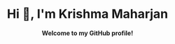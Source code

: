 <!--## Hi there 👋
-->
<!--
**krishmamaharjan/krishmamaharjan** is a ✨ _special_ ✨ repository because its `README.md` (this file) appears on your GitHub profile.

Here are some ideas to get you started:

- 🔭 I’m currently working on ...
- 🌱 I’m currently learning ...
- 👯 I’m looking to collaborate on ...
- 🤔 I’m looking for help with ...
- 💬 Ask me about ...
- 📫 How to reach me: ...
- 😄 Pronouns: ...
- ⚡ Fun fact: ...
-->


<!--
**krishmamaharjan/krishmamaharjan** is a ✨ _special_ ✨ repository because its `README.md` (this file) appears on your GitHub profile.

Here are some ideas to get you started:

- 🔭 I’m currently working on ...
- 🌱 I’m currently learning ...
- 👯 I’m looking to collaborate on ...
- 🤔 I’m looking for help with ...
- 💬 Ask me about ...
- 📫 How to reach me: ...
- 😄 Pronouns: ...
- ⚡ Fun fact: ...
-->


<!--## Hi👋 , I'm Krishma Maharjan


## 🎓 Student | Aspiring Developer -->

<h1 align="center"> 
  Hi 👋, I'm Krishma Maharjan
</h1>

<p align="center">
  <b>Welcome to my GitHub profile!</b> 
</p>

<!--
<p align="center">
  <em>🎓 Student | Aspiring Developer</em>
</p>

---





<!--I am a student currently pursuing Bsc.CSIT from Sagarmatha College of Science and Technology. I'm passionate about learning new technologies and building real-world applications. Currently, I’m focused on growing my skills as a developer and exploring exciting areas in tech.


## 🌐 Socials:
[![LinkedIn](https://img.shields.io/badge/LinkedIn-%230077B5.svg?logo=linkedin&logoColor=white)](https://linkedin.com/in/krishma-maharjan) [![email](https://img.shields.io/badge/Email-D14836?logo=gmail&logoColor=white)](mailto:krishmamaharjan73@gmail.com) 

## 💻 Tech Stack:
![JavaScript](https://img.shields.io/badge/javascript-%23323330.svg?style=flat&logo=javascript&logoColor=%23F7DF1E) ![Java](https://img.shields.io/badge/java-%23ED8B00.svg?style=flat&logo=openjdk&logoColor=white) ![PHP](https://img.shields.io/badge/php-%23777BB4.svg?style=flat&logo=php&logoColor=white) 
![Express.js](https://img.shields.io/badge/express.js-%23404d59.svg?style=flat&logo=express&logoColor=%2361DAFB) ![NodeJS](https://img.shields.io/badge/node.js-6DA55F?style=flat&logo=node.js&logoColor=white) ![Nodemon](https://img.shields.io/badge/NODEMON-%23323330.svg?style=flat&logo=nodemon&logoColor=%BBDEAD) 
![React](https://img.shields.io/badge/react-%2320232a.svg?style=flat&logo=react&logoColor=%2361DAFB) ![TailwindCSS](https://img.shields.io/badge/tailwindcss-%2338B2AC.svg?style=flat&logo=tailwind-css&logoColor=white) ![Figma](https://img.shields.io/badge/figma-%23F24E1E.svg?style=flat&logo=figma&logoColor=white)
![Adobe Acrobat Reader](https://img.shields.io/badge/Adobe%20Acrobat%20Reader-EC1C24.svg?style=flat&logo=Adobe%20Acrobat%20Reader&logoColor=white) ![Canva](https://img.shields.io/badge/Canva-%2300C4CC.svg?style=flat&logo=Canva&logoColor=white) ![Trello](https://img.shields.io/badge/Trello-%23026AA7.svg?style=flat&logo=Trello&logoColor=white) 
![Git](https://img.shields.io/badge/git-%23F05033.svg?style=flat&logo=git&logoColor=white) ![GitHub](https://img.shields.io/badge/github-%23121011.svg?style=flat&logo=github&logoColor=white) ![MongoDB](https://img.shields.io/badge/MongoDB-%234ea94b.svg?style=flat&logo=mongodb&logoColor=white) 
![MySQL](https://img.shields.io/badge/mysql-4479A1.svg?style=flat&logo=mysql&logoColor=white) ![Redis](https://img.shields.io/badge/redis-%23DD0031.svg?style=flat&logo=redis&logoColor=white)
## 📊 GitHub Stats:
<!--
![](https://github-readme-stats.vercel.app/api?username=krishmamaharjan&theme=dark&hide_border=false&include_all_commits=true&count_private=true)<br/>
![](https://nirzak-streak-stats.vercel.app/?user=krishmamaharjan&theme=dark&hide_border=false)<br/>
![](https://github-readme-stats.vercel.app/api/top-langs/?username=krishmamaharjan&theme=dark&hide_border=false&include_all_commits=true&count_private=true&layout=compact) -->
<!--
<p align="center">
  <img src="https://github-readme-stats.vercel.app/api?username=krishmamaharjan&theme=dark&hide_border=false&include_all_commits=true&count_private=true" /><br/><br/>
  <img src="https://nirzak-streak-stats.vercel.app/?user=krishmamaharjan&theme=dark&hide_border=false" /><br/><br/>
  <img src="https://github-readme-stats.vercel.app/api/top-langs/?username=krishmamaharjan&theme=dark&hide_border=false&include_all_commits=true&count_private=true&layout=compact" />
</p>

---
*Thanks for stopping by! ⭐*
[![](https://visitcount.itsvg.in/api?id=krishmamaharjan&icon=0&color=0)](https://visitcount.itsvg.in)
-->
<!--![Profile Views](https://visitor-badge.laobi.icu/badge?page_id=krishmamaharjan) -->
<!-- Proudly created with GPRM ( https://gprm.itsvg.in ) -->

